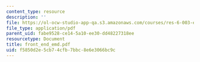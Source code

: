 ```yaml
---
content_type: resource
description: ''
file: https://ol-ocw-studio-app-qa.s3.amazonaws.com/courses/res-6-003-electromechanical-dynamics-spring-2009/f5850d2e5cb74cfb7bbc8e6e3066bc9c_front_end_emd.pdf
file_type: application/pdf
parent_uid: fabe9528-ce14-5a10-ee30-dd48227318ee
resourcetype: Document
title: front_end_emd.pdf
uid: f5850d2e-5cb7-4cfb-7bbc-8e6e3066bc9c
---
```


